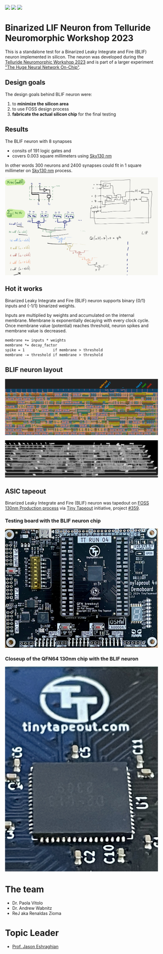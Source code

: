 ![](../../workflows/gds/badge.svg) ![](../../workflows/docs/badge.svg) ![](../../workflows/test/badge.svg)

# Binarized LIF Neuron from Telluride Neuromorphic Workshop 2023

This is a standalone test for a Binarized Leaky Integrate and Fire (BLIF) neuron implemented in silicon. The neuron was developed during the [Telluride Neuromorphic Workshop 2023](https://sites.google.com/view/telluride-2023/home) and is part of a larger experiment ["The Huge Neural Network On-Chip"](https://github.com/rejunity/tt05-snn).

## Design goals
The design goals behind BLIF neuron were:
1) to **minimize the silicon area**
2) to use FOSS design process
3) **fabricate the actual silicon chip** for the final testing

## Results
The BLIF neuron with 8 synapses
* consits of 191 logic gates and
* covers 0.003 square millimeters using [Sky130 nm](https://skywater-pdk.readthedocs.io/en/main/)

In other words 300 neurons and 2400 synapses could fit in 1 square millimeter on [Sky130 nm](https://skywater-pdk.readthedocs.io/en/main/) process.

![](docs/paolas_design_notes_summary.png)

## Hot it works

Binarized Leaky Integrate and Fire (BLIF) neuron supports binary {0/1} inputs and {-1/1} binarized weights.

Inputs are multiplied by weights and accumulated on the internal membrane. Membrane is exponentially decaying with every clock cycle.
Once membrane value (potential) reaches threshold, neuron spikes and membrane value is decreased.

```
membrane += inputs * weights
membrane *= decay_factor
spike = 1             if membrane > threshold
membrane -= threshold if membrane > threshold

```

## BLIF neuron layout


![](docs/Telluride_LIF_neuron_GDS_annotated.png)

![](docs/Telluride_LIF_neuron_silicon_3D.png)


## ASIC tapeout

Binarized Leaky Integrate and Fire (BLIF) neuron was tapedout on [FOSS 130nm Production process](https://skywater-pdk.readthedocs.io/en/main/) via [Tiny Tapeout](https://tinytapeout.com/runs/tt04/) initiative, project [#359](https://tinytapeout.com/runs/tt04/359/).

### Testing board with the BLIF neuron chip
![](docs/TinyTapeou04_board.jpg)

### Closeup of the QFN64 130nm chip with the BLIF neuron
![](docs/TinyTapeou04_chip.jpg)

# The team
  - Dr. Paola Vitolo
  - Dr. Andrew Wabnitz
  - ReJ aka Renaldas Zioma

# Topic Leader
  - [Prof. Jason Eshraghian](https://ncg.ucsc.edu/jason-eshraghian-bio/)
